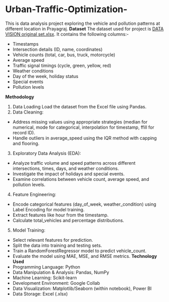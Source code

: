 # Urban-Traffic-Optimization-
This is data analysis project exploring the vehicle and pollution patterns at different location in Prayagraj.
**Dataset**
The dataset used for project is [DATA VISION original set.xlsx](https://github.com/user-attachments/files/20966000/DATA.VISION.original.set.xlsx). It contains the following columns:-
 * Timestamps
 * Intersection details (ID, name, coordinates)
 * Vehicle counts (total, car, bus, truck, motorcycle)
 * Average speed
 * Traffic signal timings (cycle, green, yellow, red)
 * Weather conditions
 * Day of the week, holiday status
 * Special events
 * Pollution levels

**Methodology**
1. Data Loading
   Load the dataset from the Excel file using Pandas.
2. Data Cleaning:
  * Address missing values using appropriate strategies (median for numerical, mode for categorical, interpolation for timestamp, ffill for record ID).
  * Handle outliers in average_speed using the IQR method with capping and flooring.
3. Exploratory Data Analysis (EDA):
  * Analyze traffic volume and speed patterns across different intersections, times, days, and weather conditions.
  * Investigate the impact of holidays and special events.
  * Examine correlations between vehicle count, average speed, and pollution levels.
4. Feature Engineering:
  * Encode categorical features (day_of_week, weather_condition) using Label Encoding for model training.
  * Extract features like hour from the timestamp.
  * Calculate total_vehicles and percentage distributions.
5. Model Training:
  * Select relevant features for prediction.
  * Split the data into training and testing sets.
  * Train a RandomForestRegressor model to predict vehicle_count.
  * Evaluate the model using MAE, MSE, and RMSE metrics.
**Technology Used**
  * Programming Language: Python
  * Data Manipulation & Analysis: Pandas, NumPy
  * Machine Learning: Scikit-learn
  * Development Environment: Google Collab
  * Data Visualization: Matplotlib/Seaborn (within notebook), Power BI
  * Data Storage: Excel (.xlsx)
